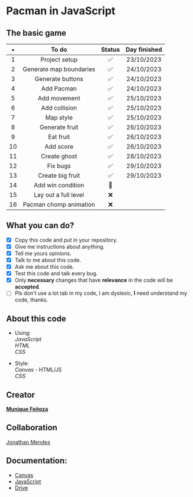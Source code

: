 # Pacman in JavaScript

## The basic game

 |   •   |          To do          | Status | Day finished |
 | :---: | :---------------------: | :----: | :----------: |
 |   1   |      Project setup      |   ✅   |  23/10/2023  |
 |   2   | Generate map boundaries |   ✅   |  24/10/2023  |
 |   3   |    Generate buttons     |   ✅   |  24/10/2023  |
 |   4   |       Add Pacman        |   ✅   |  24/10/2023  |
 |   5   |      Add movement       |   ✅   |  25/10/2023  |
 |   6   |      Add collision      |   ✅   |  25/10/2023  |
 |   7   |        Map style        |   ✅   |  25/10/2023  |
 |   8   |     Generate fruit      |   ✅   |  26/10/2023  |
 |   9   |        Eat fruit        |   ✅   |  26/10/2023  |
 |  10   |        Add score        |   ✅   |  26/10/2023  |
 |  11   |      Create ghost       |   ✅   |  28/10/2023  |
 |  12   |         Fix bugs        |   ✅   |  29/10/2023  |
 |  13   |    Create big fruit     |   ✅   |  29/10/2023  |
 |  14   |    Add win condition    |   🚧   |              |
 |  15   |  Lay out a full level   |   ❌   |              |
 |  16   | Pacman chomp animation  |   ❌   |              |

## What you can do?

- [x] Copy this code and put in your repository.
- [x] Give me instructions about anything.
- [x] Tell me yours opinions.
- [x] Talk to me about this code.
- [x] Ask me about this code.
- [x] Test this code and talk every bug.
- [x] Only **necessary** changes that have **relevance** in the code will be **accepted**.
- [ ] Pls don't use a lot tab in my code, I am dyslexic, **I** need understand my code, thanks.
## About this code

- Using:  
_JavaScript_  
_HTML_  
_CSS_

- Style:  
_Canvas_ - HTML/JS  
_CSS_


## Creator

**[Munique Feitoza](https://www.linkedin.com/in/munique-feitoza-77034b231/)**

 
## Collaboration
[Jonathan Mendes](https://www.linkedin.com/in/jonatanbarreiro/)

 
## Documentation:

- [Canvas](https://developer.mozilla.org/pt-BR/docs/Web/API/Canvas_API/Tutorial)  
- [JavaScript](https://developer.mozilla.org/pt-BR/docs/Web/JavaScript)  
- [Drive](https://drive.google.com/drive/folders/1Cvq2RVrv-z2rR3wPZjgJrUgOAjVSVzj9?usp=sharing)
